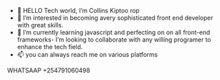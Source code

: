 - 👋 HELLO Tech world, I’m Collins Kiptoo rop
- 👀 I’m interested in becoming avery sophisticated front end developer with great skills.
- 🌱 I’m currently learning javascript and perfecting on on all front-end frameworks-  I’m looking to collaborate with any willing programer to enhance the tech field.
- 📫 you can always reach me on various platforms

WHATSAAP +254791060498

